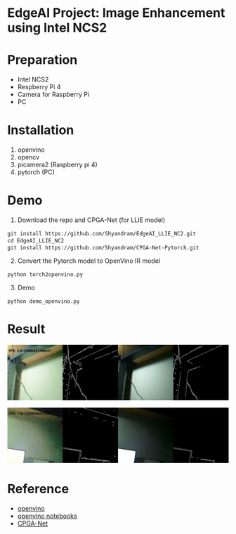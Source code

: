# EdgeAI Project: Image Enhancement using Intel NCS2

# Preparation
* Intel NCS2  
* Respberry Pi 4  
* Camera for Raspberry Pi
* PC

# Installation
1. openvino
2. opencv
3. picamera2 (Raspberry pi 4)
4. pytorch (PC)

# Demo
1. Download the repo and CPGA-Net (for LLIE model)
```
git install https://github.com/Shyandram/EdgeAI_LLIE_NC2.git
cd EdgeAI_LLIE_NC2
git install https://github.com/Shyandram/CPGA-Net-Pytorch.git
```
2. Convert the Pytorch model to OpenVino IR model
```
python torch2openvino.py
```
3. Demo
```
python demo_openvino.py
```

# Result
![](./demo_img1.png)

![](./demo_img2.png)

# Reference
* [openvino](https://github.com/openvinotoolkit/openvino)  
* [openvino notebooks](https://github.com/openvinotoolkit/openvino_notebooks)
* [CPGA-Net](https://github.com/Shyandram/CPGA-Net-Pytorch.git)
